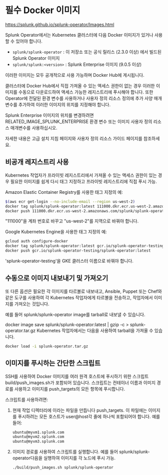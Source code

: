# 필수 Docker 이미지

<https://splunk.github.io/splunk-operator/Images.html>

Splunk Operator에서는 Kubernetes 클러스터에 다음 Docker 이미지가 있거나 사용할 수 있어야 합니다.

- `splunk/splunk-operator` : 이 저장소 또는 공식 릴리스 (2.3.0 이상) 에서 빌드된 Splunk Operator 이미지
- `splunk/splunk:<version>` : Splunk Enterprise 이미지 (9.0.5 이상)

이러한 이미지는 모두 공개적으로 사용 가능하며 Docker Hub에 게시됩니다.

클러스터에 Docker Hub에서 직접 가져올 수 있는 액세스 권한이 없는 경우 이러한 이미지를 수동으로 다운로드하여 액세스 가능한 레지스트리에 푸시해야 합니다. 또한 Operator에 전달된 환경 변수를 사용하거나 사용자 정의 리소스 정의에 추가 사양 매개변수를 추가하여 이러한 이미지의 위치를 지정해야 합니다.

Splunk Enterprise 이미지의 위치를 변경하려면 RELATED_IMAGE_SPLUNK_ENTERPRISE 환경 변수 또는 이미지 사용자 정의 리소스 매개변수를 사용하십시오.

자세한 내용은 고급 설치 지침 페이지와 사용자 정의 리소스 가이드 페이지를 참조하세요.

## 비공개 레지스트리 사용

Kubernetes 작업자가 프라이빗 레지스트리에서 가져올 수 있는 액세스 권한이 있는 경우 필요한 이미지를 쉽게 다시 태그 지정하고 프라이빗 레지스트리에 직접 푸시 가능.

Amazon Elastic Container Registry를 사용한 태그 지정의 예:

```bash
$(aws ecr get-login --no-include-email --region us-west-2)
docker tag splunk/splunk-operator:latest 111000.dkr.ecr.us-west-2.amazonaws.com/splunk/splunk-operator:latest
docker push 111000.dkr.ecr.us-west-2.amazonaws.com/splunk/splunk-operator:latest
```

"111000"을 계좌 번호로 바꾸고 "us-west-2"를 지역으로 바꿔야 합니다.

Google Kubernetes Engine을 사용한 태그 지정의 예:

```bash
gcloud auth configure-docker
docker tag splunk/splunk-operator:latest gcr.io/splunk-operator-testing/splunk-operator:latest
docker push gcr.io/splunk-operator-testing/splunk-operator:latest
```

'splunk-operator-testing'을 GKE 클러스터 이름으로 바꿔야 합니다.

## 수동으로 이미지 내보내기 및 가져오기

또 다른 옵션은 필요한 각 이미지를 타르볼로 내보내고, Ansible, Puppet 또는 Chef와 같은 도구를 사용하여 각 Kubernetes 작업자에게 타르볼을 전송하고, 작업자에서 이미지를 가져오는 것입니다.

예를 들어 splunk/splunk-operator image를 tarball로 내보낼 수 있습니다.

docker image save splunk/splunk-operator:latest | gzip -c > splunk-operator.tar.gz
Kubernetes 작업자에서는 다음을 사용하여 tarball을 가져올 수 있습니다.

```bash
docker load -i splunk-operator.tar.gz
```

## 이미지를 푸시하는 간단한 스크립트

SSH를 사용하여 Docker 이미지를 여러 원격 호스트에 푸시하기 위한 스크립트 build/push_images.sh가 포함되어 있습니다. 스크립트는 컨테이너 이름과 이미지 경로를 사용하고 이미지를 push_targets의 모든 항목에 푸시합니다.

스크립트를 사용하려면:

1. 현재 작업 디렉터리에 이라는 파일을 만듭니다 push_targets. 이 파일에는 이미지를 푸시하려는 모든 호스트가 user@host각 줄에 하나씩 포함되어야 합니다. 예를 들어:

    ```bash
    ubuntu@myvm1.splunk.com
    ubuntu@myvm2.splunk.com
    ubuntu@myvm3.splunk.com
    ```

2. 이미지 경로를 사용하여 스크립트를 실행합니다. 예를 들어 splunk/splunk-operator다음을 실행하여 이미지를 각 노드에 푸시 가능.

    ```bash
    ./build/push_images.sh splunk/splunk-operator
    ```
